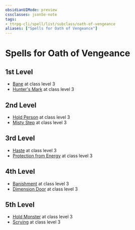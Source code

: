 ```yaml
---
obsidianUIMode: preview
cssclasses: json5e-note
tags:
- ttrpg-cli/spell/list/subclass/oath-of-vengeance
aliases: ["Spells for Oath of Vengeance"]
---
```

# Spells for Oath of Vengeance

## 1st Level

- [Bane](2-Mechanics/CLI/spells/bane-xphb.md "XPHB") at class level 3
- [Hunter's Mark](2-Mechanics/CLI/spells/hunters-mark-xphb.md "XPHB") at class level 3

## 2nd Level

- [Hold Person](2-Mechanics/CLI/spells/hold-person-xphb.md "XPHB") at class level 3
- [Misty Step](2-Mechanics/CLI/spells/misty-step-xphb.md "XPHB") at class level 3

## 3rd Level

- [Haste](2-Mechanics/CLI/spells/haste-xphb.md "XPHB") at class level 3
- [Protection from Energy](2-Mechanics/CLI/spells/protection-from-energy-xphb.md "XPHB") at class level 3

## 4th Level

- [Banishment](2-Mechanics/CLI/spells/banishment-xphb.md "XPHB") at class level 3
- [Dimension Door](2-Mechanics/CLI/spells/dimension-door-xphb.md "XPHB") at class level 3

## 5th Level

- [Hold Monster](2-Mechanics/CLI/spells/hold-monster-xphb.md "XPHB") at class level 3
- [Scrying](2-Mechanics/CLI/spells/scrying-xphb.md "XPHB") at class level 3